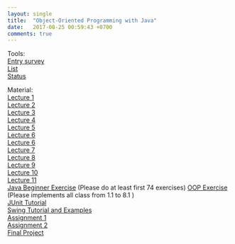 ```yaml
---
layout: single
title:  "Object-Oriented Programming with Java"
date:   2017-08-25 00:59:43 +0700
comments: true
---
```

Tools:  
[Entry survey][entry_survey]  
[List][list]  
[Status][status]

Material:  
[Lecture 1][lecture1]  
[Lecture 2][lecture2]  
[Lecture 3][lecture3]  
[Lecture 4][lecture4]  
[Lecture 5][lecture5]  
[Lecture 6][lecture6]  
[Lecture 6][lecture6]  
[Lecture 7][lecture7]  
[Lecture 8][lecture8]  
[Lecture 9][lecture9]  
[Lecture 10][lecture10]  
[Lecture 11][lecture11]  
[Java Beginner Exercise][exercise1] (Please do at least first 74 exercises) 
[OOP Exercise][exercise2] (Please implements all class from 1.1 to 8.1 )  
[JUnit Tutorial][junit_tutorial]  
[Swing Tutorial and Examples][swing_tutorial]  
[Assignment 1][assignment1]  
[Assignment 2][assignment2]  
[Final Project][final]  

[entry_survey]: https://goo.gl/forms/aIggEhFVbc9Mf3Df2
[list]: https://goo.gl/Rk3BNR
[status]: https://goo.gl/xbQurs
[lecture1]: /courses/oopjava/lecture1.pptx
[lecture2]: /courses/oopjava/lecture2.ppt
[lecture3]: /courses/oopjava/lecture3.ppt
[lecture4]: /courses/oopjava/lecture4.ppt 
[lecture5]: /courses/oopjava/lecture5.pptx
[lecture6]: /courses/oopjava/lecture6.pptx
[lecture7]: /courses/oopjava/lecture7.pptx
[lecture8]: /courses/oopjava/lecture8.pptx
[lecture9]: /courses/oopjava/lecture9.zip
[lecture10]: /courses/oopjava/lecture10.zip
[lecture11]: /courses/oopjava/lecture11.zip
[exercise1]: https://goo.gl/vTV8zM
[exercise2]: https://goo.gl/9NQEHR
[junit_tutorial]: https://goo.gl/ucNux1
[swing_tutorial]: https://docs.oracle.com/javase/tutorial/uiswing/index.html
[assignment1]: /courses/oopjava/assignment1.txt
[assignment2]: /courses/oopjava/assignment2.txt
[final]: /courses/oopjava/final.txt
